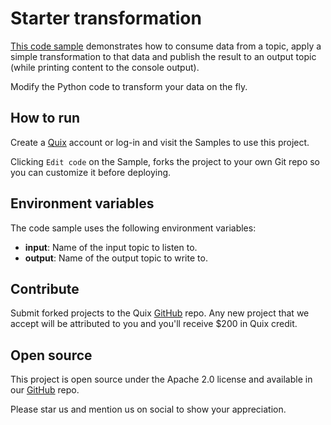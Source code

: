# Starter transformation

[This code sample](https://github.com/quixio/quix-samples/tree/develop/python/transformations/starter_transformation) demonstrates how to consume data from a topic, apply a simple transformation to that data and publish the result to an output topic (while printing content to the console output).

Modify the Python code to transform your data on the fly.

## How to run

Create a [Quix](https://portal.platform.quix.ai/self-sign-up?xlink=github) account or log-in and visit the Samples to use this project.

Clicking `Edit code` on the Sample, forks the project to your own Git repo so you can customize it before deploying.

## Environment variables

The code sample uses the following environment variables:

- **input**: Name of the input topic to listen to.
- **output**: Name of the output topic to write to.

## Contribute

Submit forked projects to the Quix [GitHub](https://github.com/quixio/quix-samples) repo. Any new project that we accept will be attributed to you and you'll receive $200 in Quix credit.

## Open source

This project is open source under the Apache 2.0 license and available in our [GitHub](https://github.com/quixio/quix-samples) repo.

Please star us and mention us on social to show your appreciation.